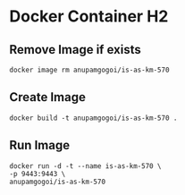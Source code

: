 # Docker Container H2

## Remove Image if exists
```
docker image rm anupamgogoi/is-as-km-570
```

## Create Image
```
docker build -t anupamgogoi/is-as-km-570 .
```

## Run Image
```
docker run -d -t --name is-as-km-570 \
-p 9443:9443 \
anupamgogoi/is-as-km-570
```
